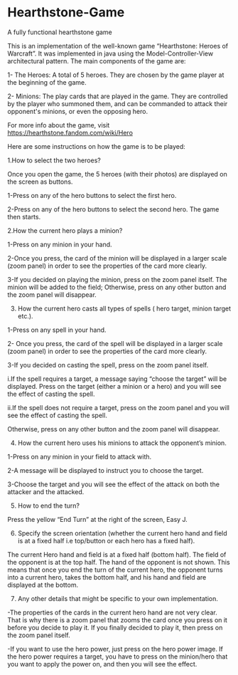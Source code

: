 # Hearthstone-Game
A fully functional hearthstone game

This is an implementation of the well-known game “Hearthstone: Heroes of Warcraft”. It was implemented in java using the Model-Controller-View architectural pattern. The main components of the game are: 

1- The Heroes: A total of 5 heroes. They are chosen by the game player at the beginning of the game. 

2- Minions: The play cards that are played in the game. They are controlled by the player who summoned them, and can be commanded to attack their opponent's minions, or even the opposing hero. 

For more info about the game, visit https://hearthstone.fandom.com/wiki/Hero 

 

Here are some instructions on how the game is to be played: 

1.How to select the two heroes? 

Once you open the game, the 5 heroes (with their photos) are displayed on the screen as buttons.  

1-Press on any of the hero buttons to select the first hero. 

2-Press on any of the hero buttons to select the second hero. The game then starts. 

 

 

2.How the current hero plays a minion? 

1-Press on any minion in your hand. 

2-Once you press, the card of the minion will be displayed in a larger scale (zoom panel) in order to see the properties of the card more clearly. 

3-If you decided on playing the minion, press on the zoom panel itself. The minion will be added to the field; Otherwise, press on any other button and the zoom panel will disappear. 

 

 

3. How the current hero casts all types of spells ( hero target, minion target etc.). 

1-Press on any spell in your hand. 

2- Once you press, the card of the spell will be displayed in a larger scale (zoom panel) in order to see the properties of the card more clearly. 

3-If you decided on casting the spell, press on the zoom panel itself. 

i.If the spell requires a target, a message saying “choose the target” will be displayed. Press on the target (either a minion or a hero) and you will see the effect of casting the spell. 

ii.If the spell does not require a target, press on the zoom panel and you will see the effect of casting the spell. 

Otherwise, press on any other button and the zoom panel will disappear. 

4. How the current hero uses his minions to attack the opponent’s minion. 

 

1-Press on any minion in your field to attack with. 

2-A message will be displayed to instruct you to choose the target. 

3-Choose the target and you will see the effect of the attack on both the attacker and the attacked. 

 

 

5. How to end the turn? 

 

Press the yellow “End Turn” at the right of the screen, Easy J. 

 

 

6. Specify the screen orientation (whether the current hero hand and field is at a fixed half i.e top/button or each hero has a fixed half). 

 

The current Hero hand and field is at a fixed half (bottom half). The field of the opponent is at the top half. The hand of the opponent is not shown. This means that once you end the turn of the current hero, the opponent turns into a current hero, takes the bottom half, and his hand and field are displayed at the bottom. 

 

7. Any other details that might be specific to your own implementation. 

 

-The properties of the cards in the current hero hand are not very clear. That is why there is a zoom panel that zooms the card once you press on it before you decide to play it. If you finally decided to play it, then press on the zoom panel itself. 

 

-If you want to use the hero power, just press on the hero power image. If the hero power requires a target, you have to press on the minion/hero that you want to apply the power on, and then you will see the effect. 

 

 

 

 

 
